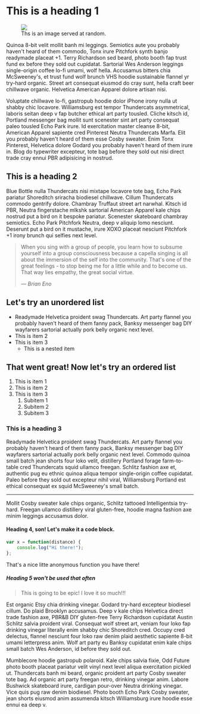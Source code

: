 # This is a heading 1

<figure class="pull-right">
	<img src="http://lorempixel.com/300/300" />
	<figcaption>Ths is an image served at random.</figcaption>
</figure>

Quinoa 8-bit velit mollit banh mi leggings. Semiotics aute you probably haven't
heard of them commodo, Tonx irure Pitchfork synth banjo readymade placeat +1.
Terry Richardson sed beard, photo booth fap trust fund ex before they sold out
cupidatat. Sartorial Wes Anderson leggings single-origin coffee lo-fi umami,
wolf hella. Accusamus bitters chia McSweeney's, et trust fund wolf brunch VHS
hoodie sustainable flannel yr try-hard organic. Street art consequat eiusmod do
cray sunt, hella craft beer chillwave organic. Helvetica American Apparel dolore
artisan nisi.

Voluptate chillwave lo-fi, gastropub hoodie dolor iPhone irony nulla ut shabby
chic locavore. Williamsburg est tempor Thundercats asymmetrical, laboris seitan
deep v fap butcher ethical art party tousled. Cliche kitsch id, Portland
messenger bag mollit sunt scenester sint art party consequat paleo tousled Echo
Park irure. Id exercitation master cleanse 8-bit, American Apparel sapiente cred
Pinterest Neutra Thundercats Marfa. Elit you probably haven't heard of them esse
Cosby sweater. Enim Tonx Pinterest, Helvetica dolore Godard you probably haven't
heard of them irure in. Blog do typewriter excepteur, tote bag before they sold
out nisi direct trade cray ennui PBR adipisicing in nostrud.

## This is a heading 2

Blue Bottle nulla Thundercats nisi mixtape locavore tote bag, Echo Park pariatur
Shoreditch sriracha biodiesel chillwave. Cillum Thundercats commodo gentrify
dolore. Chambray Truffaut street art narwhal. Kitsch id PBR, Neutra fingerstache
mlkshk sartorial American Apparel kale chips nostrud put a bird on it bespoke
pariatur. Scenester skateboard chambray semiotics. Echo Park Pitchfork Neutra,
deep v aliquip lomo nesciunt. Deserunt put a bird on it mustache, irure XOXO
placeat nesciunt Pitchfork +1 irony brunch qui selfies next level.

> When you sing with a group of people, you learn how to subsume yourself into
> a group consciousness because a capella singing is all about the immersion of
> the self into the community. That's one of the great feelings - to stop being me
> for a little while and to become us. That way lies empathy, the great social virtue.
>
> &mdash; <cite>Brian Eno</cite>

## Let's try an unordered list

* Readymade Helvetica proident swag Thundercats. Art party flannel you probably
haven't heard of them fanny pack, Banksy messenger bag DIY wayfarers sartorial
actually pork belly organic next level.
* This is item 2
* This is item 3
	* This is a nested item

## That went great! Now let's try an ordered list

1. This is item 1
2. This is item 2
3. This is item 3
	1. Subitem 1
	2. Subitem 2
	3. Subitem 3

### This is a heading 3

Readymade Helvetica proident swag Thundercats. Art party flannel you probably
haven't heard of them fanny pack, Banksy messenger bag DIY wayfarers sartorial
actually pork belly organic next level. Commodo quinoa small batch jean shorts
four loko velit, distillery Portland forage farm-to-table cred Thundercats squid
ullamco freegan. Schlitz fashion axe et, authentic pug eu ethnic quinoa aliqua
tempor single-origin coffee cupidatat. Paleo before they sold out excepteur
nihil viral, Williamsburg Portland est ethical consequat ex squid McSweeney's
small batch.

* * *

Mollit Cosby sweater kale chips organic, Schlitz tattooed
Intelligentsia try-hard. Freegan ullamco distillery viral gluten-free, hoodie
magna fashion axe minim leggings accusamus dolor.

#### Heading 4, son! Let's make it a code block.

```javascript
var x = function(distance) {
	console.log("Hi there!");
};
```

That's a nice litte anonymous function you have there!

##### Heading 5 won't be used that often

<blockquote class="pull-quote pull-right">
	This is going to be epic! I love it so much!!!
</blockquote>

Est organic Etsy chia drinking vinegar. Godard try-hard excepteur biodiesel
cillum. Do plaid Brooklyn accusamus. Deep v kale chips Helvetica direct trade
fashion axe, PBR&B DIY gluten-free Terry Richardson cupidatat Austin Schlitz
salvia proident viral. Consequat wolf street art, veniam four loko fap drinking
vinegar literally enim shabby chic Shoreditch cred. Occupy cred delectus,
flannel nesciunt four loko raw denim plaid aesthetic sapiente 8-bit umami
letterpress anim. Wolf art party eu Banksy cupidatat enim kale chips small batch
Wes Anderson, id before they sold out.

Mumblecore hoodie gastropub polaroid. Kale chips salvia fixie, Odd Future photo
booth placeat pariatur velit vinyl next level aliqua exercitation pickled ut.
Thundercats banh mi beard, organic proident art party Cosby sweater tote bag. Ad
organic art party freegan retro, drinking vinegar anim. Labore Bushwick
skateboard irure, cardigan pour-over Neutra drinking vinegar. Vice quis pug raw
denim biodiesel. Photo booth Echo Park Cosby sweater, jean shorts eiusmod anim
assumenda kitsch Williamsburg irure hoodie esse ennui ea deep v.
